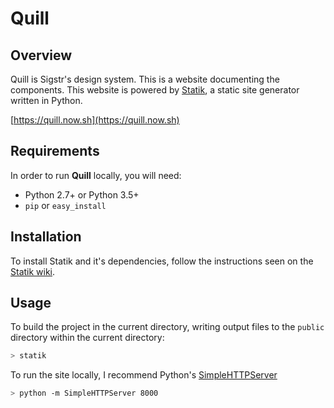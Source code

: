 # Quill

## Overview
Quill is Sigstr's design system. This is a website documenting the components. This website is powered by [Statik]((https://github.com/thanethomson/statik/wiki/Installation)), a static site generator written in Python.

[https://quill.now.sh](https://quill.now.sh)

## Requirements
In order to run **Quill** locally, you will need:

* Python 2.7+ or Python 3.5+
* `pip` or `easy_install`

## Installation
To install Statik and it's dependencies, follow the instructions seen on the [Statik wiki](https://github.com/thanethomson/statik/wiki/Installation).

## Usage
To build the project in the current directory, writing output files to the `public` directory within the current directory:

```bash
> statik
```

To run the site locally, I recommend Python's [SimpleHTTPServer](https://docs.python.org/2/library/simplehttpserver.html)

```bash
> python -m SimpleHTTPServer 8000
```